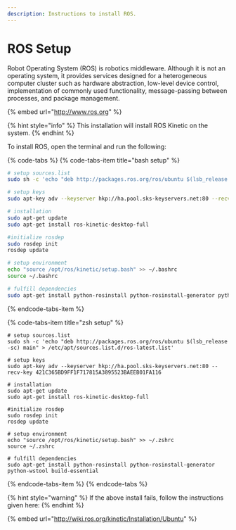 ```yaml
---
description: Instructions to install ROS.
---
```


# ROS Setup

Robot Operating System \(ROS\) is robotics middleware. Although it is not an operating system, it provides services designed for a heterogeneous computer cluster such as hardware abstraction, low-level device control, implementation of commonly used functionality, message-passing between processes, and package management. 

{% embed url="http://www.ros.org" %}

{% hint style="info" %}
This installation will install ROS Kinetic on the system.
{% endhint %}

To install ROS, open the terminal and run the following:

{% code-tabs %}
{% code-tabs-item title="bash setup" %}
```bash
# setup sources.list
sudo sh -c 'echo "deb http://packages.ros.org/ros/ubuntu $(lsb_release -sc) main" > /etc/apt/sources.list.d/ros-latest.list'

# setup keys
sudo apt-key adv --keyserver hkp://ha.pool.sks-keyservers.net:80 --recv-key 421C365BD9FF1F717815A3895523BAEEB01FA116

# installation
sudo apt-get update
sudo apt-get install ros-kinetic-desktop-full

#initialize rosdep
sudo rosdep init
rosdep update

# setup environment
echo "source /opt/ros/kinetic/setup.bash" >> ~/.bashrc
source ~/.bashrc

# fulfill dependencies
sudo apt-get install python-rosinstall python-rosinstall-generator python-wstool build-essential
```
{% endcode-tabs-item %}

{% code-tabs-item title="zsh setup" %}
```
# setup sources.list
sudo sh -c 'echo "deb http://packages.ros.org/ros/ubuntu $(lsb_release -sc) main" > /etc/apt/sources.list.d/ros-latest.list'

# setup keys
sudo apt-key adv --keyserver hkp://ha.pool.sks-keyservers.net:80 --recv-key 421C365BD9FF1F717815A3895523BAEEB01FA116

# installation
sudo apt-get update
sudo apt-get install ros-kinetic-desktop-full

#initialize rosdep
sudo rosdep init
rosdep update

# setup environment
echo "source /opt/ros/kinetic/setup.bash" >> ~/.zshrc
source ~/.zshrc

# fulfill dependencies
sudo apt-get install python-rosinstall python-rosinstall-generator python-wstool build-essential

```
{% endcode-tabs-item %}
{% endcode-tabs %}

{% hint style="warning" %}
If the above install fails, follow the instructions given here:
{% endhint %}

{% embed url="http://wiki.ros.org/kinetic/Installation/Ubuntu​" %}





